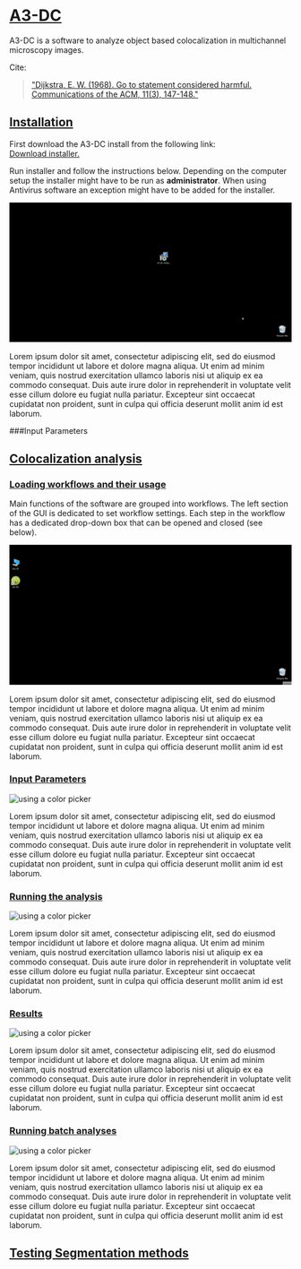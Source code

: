 # <ins>A3-DC</ins>
A3-DC is a software to analyze object based colocalization in multichannel microscopy images. 

Cite:<br>
 > ["Dijkstra, E. W. (1968). Go to statement considered harmful. Communications of the ACM, 11(3), 147-148."](https://dl.acm.org/doi/10.1016/S0164-1212%2801%2900136-4)

## <ins>Installation</ins>
First download the A3-DC install from the following link:<br>
[Download installer.](https://google.com)<br>

Run installer and follow the instructions below. Depending on the computer setup the installer might have to be run as **administrator**. When using Antivirus software an exception might have to be added for the installer.<br>

![using a color picker](./Images/1_Install_short.gif)

Lorem ipsum dolor sit amet, consectetur adipiscing elit, sed do eiusmod tempor incididunt ut labore et dolore magna aliqua. Ut enim ad minim veniam, quis nostrud exercitation ullamco laboris nisi ut aliquip ex ea commodo consequat. Duis aute irure dolor in reprehenderit in voluptate velit esse cillum dolore eu fugiat nulla pariatur. Excepteur sint occaecat cupidatat non proident, sunt in culpa qui officia deserunt mollit anim id est laborum.

###Input Parameters


## <ins>Colocalization analysis</ins>

### <ins>Loading workflows and their usage</ins>
Main functions of the software are grouped into workflows. The left section of the GUI is dedicated to set workflow settings. Each step in the workflow has a dedicated drop-down box that can be opened and closed (see below).

![using a color picker](./Images/2.1_Colocalization_open.gif)

Lorem ipsum dolor sit amet, consectetur adipiscing elit, sed do eiusmod tempor incididunt ut labore et dolore magna aliqua. Ut enim ad minim veniam, quis nostrud exercitation ullamco laboris nisi ut aliquip ex ea commodo consequat. Duis aute irure dolor in reprehenderit in voluptate velit esse cillum dolore eu fugiat nulla pariatur. Excepteur sint occaecat cupidatat non proident, sunt in culpa qui officia deserunt mollit anim id est laborum.

### <ins>Input Parameters</ins>
![using a color picker](./Images/giphy.gif)

Lorem ipsum dolor sit amet, consectetur adipiscing elit, sed do eiusmod tempor incididunt ut labore et dolore magna aliqua. Ut enim ad minim veniam, quis nostrud exercitation ullamco laboris nisi ut aliquip ex ea commodo consequat. Duis aute irure dolor in reprehenderit in voluptate velit esse cillum dolore eu fugiat nulla pariatur. Excepteur sint occaecat cupidatat non proident, sunt in culpa qui officia deserunt mollit anim id est laborum.

### <ins>Running the analysis</ins>
![using a color picker](./Images/giphy.gif)

Lorem ipsum dolor sit amet, consectetur adipiscing elit, sed do eiusmod tempor incididunt ut labore et dolore magna aliqua. Ut enim ad minim veniam, quis nostrud exercitation ullamco laboris nisi ut aliquip ex ea commodo consequat. Duis aute irure dolor in reprehenderit in voluptate velit esse cillum dolore eu fugiat nulla pariatur. Excepteur sint occaecat cupidatat non proident, sunt in culpa qui officia deserunt mollit anim id est laborum.

### <ins>Results</ins>
![using a color picker](./Images/giphy.gif)

Lorem ipsum dolor sit amet, consectetur adipiscing elit, sed do eiusmod tempor incididunt ut labore et dolore magna aliqua. Ut enim ad minim veniam, quis nostrud exercitation ullamco laboris nisi ut aliquip ex ea commodo consequat. Duis aute irure dolor in reprehenderit in voluptate velit esse cillum dolore eu fugiat nulla pariatur. Excepteur sint occaecat cupidatat non proident, sunt in culpa qui officia deserunt mollit anim id est laborum.

### <ins>Running batch analyses</ins>
![using a color picker](./Images/giphy.gif)

Lorem ipsum dolor sit amet, consectetur adipiscing elit, sed do eiusmod tempor incididunt ut labore et dolore magna aliqua. Ut enim ad minim veniam, quis nostrud exercitation ullamco laboris nisi ut aliquip ex ea commodo consequat. Duis aute irure dolor in reprehenderit in voluptate velit esse cillum dolore eu fugiat nulla pariatur. Excepteur sint occaecat cupidatat non proident, sunt in culpa qui officia deserunt mollit anim id est laborum.

## <ins>Testing Segmentation methods</ins>

